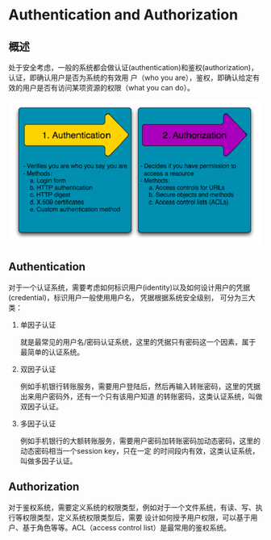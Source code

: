 # Authentication and Authorization

## 概述

处于安全考虑，一般的系统都会做认证(authentication)和鉴权(authorization)，认证，即确认用户是否为系统的有效用
户（who you are），鉴权，即确认给定有效的用户是否有访问某项资源的权限（what you can do）。

![](./media/Authentication-and-Authorization.png)

## Authentication

对于一个认证系统，需要考虑如何标识用户(identity)以及如何设计用户的凭据(credential)，标识用户一般使用用户名，
凭据根据系统安全级别， 可分为三大类：

1.  单因子认证

    就是最常见的用户名/密码认证系统，这里的凭据只有密码这一个因素，属于最简单的认证系统。

1.  双因子认证

    例如手机银行转账服务，需要用户登陆后，然后再输入转账密码，这里的凭据出来用户密码外，还有一个只有该用户知道
    的转账密码，这类认证系统，叫做双因子认证。

1.  多因子认证

    例如手机银行的大额转账服务，需要用户密码加转账密码加动态密码，这里的动态密码相当一个session key，只在一定
    的时间段内有效，这类认证系统，叫做多因子认证。 

## Authorization

对于鉴权系统，需要定义系统的权限类型，例如对于一个文件系统，有读、写、执行等权限类型，定义系统权限类型后，需要
设计如何授予用户权限，可以基于用户、基于角色等等。ACL（access control list）是最常用的鉴权系统。
    
